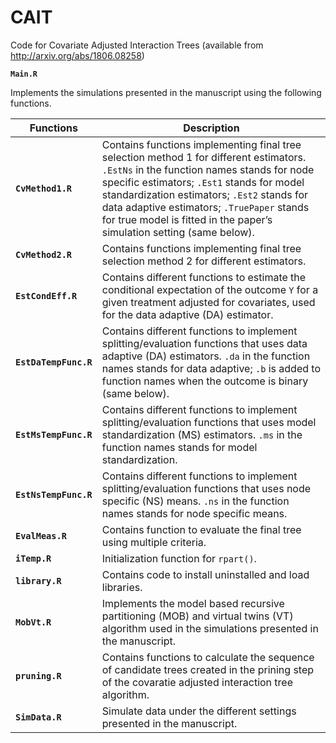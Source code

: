 # CAIT
Code for Covariate Adjusted Interaction Trees (available from http://arxiv.org/abs/1806.08258)

**`Main.R`**

Implements the simulations presented in the manuscript using the following functions.

Functions | Description
----------|------------
**`CvMethod1.R`** | Contains functions implementing final tree selection method 1 for different estimators. `.EstNs` in the function names stands for node specific estimators; `.Est1` stands for model standardization estimators; `.Est2` stands for data adaptive estimators; `.TruePaper` stands for true model is fitted in the paper’s simulation setting (same below).
**`CvMethod2.R`** | Contains functions implementing final tree selection method 2 for different estimators. 
**`EstCondEff.R`** | Contains different functions to estimate the conditional expectation of the outcome `Y` for a given treatment adjusted for covariates, used for the data adaptive (DA) estimator.
**`EstDaTempFunc.R`** | Contains different functions to implement splitting/evaluation functions that uses data adaptive (DA) estimators. `.da` in the function names stands for data adaptive; `.b` is added to function names when the outcome is binary (same below).
**`EstMsTempFunc.R`** | Contains different functions to implement splitting/evaluation functions that uses model standardization (MS) estimators. `.ms` in the function names stands for model standardization.
**`EstNsTempFunc.R`** | Contains different functions to implement splitting/evaluation functions that uses node specific (NS) means. `.ns` in the function names stands for node specific means.
**`EvalMeas.R`** | Contains function to evaluate the final tree using multiple criteria.
**`iTemp.R`** | Initialization function for `rpart()`.
**`library.R`** | Contains code to install uninstalled and load libraries. 
**`MobVt.R`** | Implements the model based recursive partitioning (MOB) and virtual twins (VT) algorithm used in the simulations presented in the manuscript.
**`pruning.R`** | Contains functions to calculate the sequence of candidate trees created in the prining step of the covaratie adjusted interaction tree algorithm.
**`SimData.R`** | Simulate data under the different settings presented in the manuscript. 
